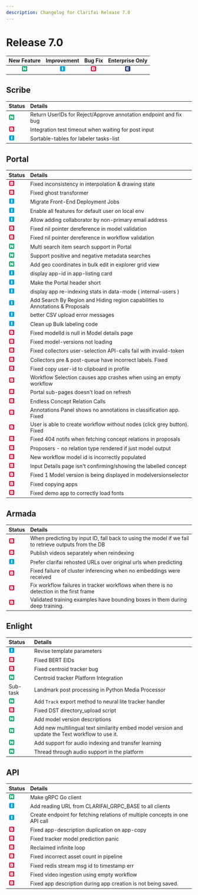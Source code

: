 ```yaml
---
description: Changelog for Clarifai Release 7.0
---
```


# Release 7.0


| New Feature | Improvement | Bug Fix | Enterprise Only |
| :---: | :---: | :---: | :---: |
| ![new-feature](../../.gitbook/assets/new_feature.jpg) | ![improvement](../../.gitbook/assets/improvement.jpg) | ![bug](../../.gitbook/assets/bug.jpg) | ![enterprise](../../.gitbook/assets/enterprise.jpg) |

## Scribe

| Status | Details |
| :--- | :--- |
| ![new-feature](../../.gitbook/assets/new_feature.jpg) | Return UserIDs for Reject/Approve annotation endpoint and fix bug |
| ![bug](../../.gitbook/assets/bug.jpg) | Integration test timeout when waiting for post input |
| ![improvement](../../.gitbook/assets/improvement.jpg) | Sortable-tables for labeler tasks-list |

## Portal

| Status | Details |
| :--- | :--- |
| ![bug](../../.gitbook/assets/bug.jpg) | Fixed inconsistency in interpolation & drawing state |
| ![bug](../../.gitbook/assets/bug.jpg) | Fixed ghost transformer |
| ![improvement](../../.gitbook/assets/improvement.jpg) | Migrate Front-End Deployment Jobs |
| ![improvement](../../.gitbook/assets/improvement.jpg) | Enable all features for default user on local env |
| ![improvement](../../.gitbook/assets/improvement.jpg) | Allow adding collaborator by non-primary email address |
| ![bug](../../.gitbook/assets/bug.jpg) | Fixed nil pointer dereference in model validation |
| ![bug](../../.gitbook/assets/bug.jpg) | Fixed nil pointer dereference in workflow validation |
| ![new-feature](../../.gitbook/assets/new_feature.jpg) | Multi search item search support in Portal |
| ![new-feature](../../.gitbook/assets/new_feature.jpg) | Support positive and negative metadata searches |
| ![new-feature](../../.gitbook/assets/new_feature.jpg) | Add geo coordinates in bulk edit in explorer grid view |
| ![improvement](../../.gitbook/assets/improvement.jpg) | display app-id in app-listing card |
| ![improvement](../../.gitbook/assets/improvement.jpg) | Make the Portal header short |
| ![improvement](../../.gitbook/assets/improvement.jpg) | display app re-indexing stats in data-mode \( internal-users \) |
| ![improvement](../../.gitbook/assets/improvement.jpg) | Add Search By Region and Hiding region capabilities to Annotations & Proposals |
| ![improvement](../../.gitbook/assets/improvement.jpg) | better CSV upload error messages |
| ![improvement](../../.gitbook/assets/improvement.jpg) | Clean up Bulk labeling code |
| ![bug](../../.gitbook/assets/bug.jpg) | Fixed modelId is null in Model details page |
| ![bug](../../.gitbook/assets/bug.jpg) | Fixed model-versions not loading |
| ![bug](../../.gitbook/assets/bug.jpg) | Fixed collectors user-selection API-calls fail with invalid-token |
| ![bug](../../.gitbook/assets/bug.jpg) | Collectors pre & post-queue have incorrect labels. Fixed |
| ![bug](../../.gitbook/assets/bug.jpg) | Fixed copy user-id to clipboard in profile |
| ![bug](../../.gitbook/assets/bug.jpg) | Workflow Selection causes app crashes when using an empty workflow |
| ![bug](../../.gitbook/assets/bug.jpg) | Portal sub-pages doesn't load on refresh |
| ![bug](../../.gitbook/assets/bug.jpg) | Endless Concept Relation Calls |
| ![bug](../../.gitbook/assets/bug.jpg) | Annotations Panel shows no annotations in classification app. Fixed |
| ![bug](../../.gitbook/assets/bug.jpg) | User is able to create workflow without nodes \(click grey button\). Fixed |
| ![bug](../../.gitbook/assets/bug.jpg) | Fixed 404 notifs when fetching concept relations in proposals |
| ![bug](../../.gitbook/assets/bug.jpg) | Proposers - no relation type rendered if just model output |
| ![bug](../../.gitbook/assets/bug.jpg) | New workflow model id is incorrectly populated |
| ![bug](../../.gitbook/assets/bug.jpg) | Input Details page isn't confirming/showing the labelled concept |
| ![bug](../../.gitbook/assets/bug.jpg) | Fixed 1 Model version is being displayed in modelversionselector |
| ![bug](../../.gitbook/assets/bug.jpg) | Fixed copying apps |
| ![bug](../../.gitbook/assets/bug.jpg) | Fixed demo app to correctly load fonts |

## Armada

| Status | Details |
| :--- | :--- |
| ![bug](../../.gitbook/assets/bug.jpg) | When predicting by input ID, fall back to using the model if we fail to retrieve outputs from the DB |
| ![bug](../../.gitbook/assets/bug.jpg) | Publish videos separately when reindexing |
| ![improvement](../../.gitbook/assets/improvement.jpg) | Prefer clarifai rehosted URLs over original urls when predicting |
| ![bug](../../.gitbook/assets/bug.jpg) | Fixed failure of cluster inferencing when no embeddings were received |
| ![bug](../../.gitbook/assets/bug.jpg) | Fix workflow failures in tracker workflows when there is no detection in the first frame |
| ![bug](../../.gitbook/assets/bug.jpg) | Validated training examples have bounding boxes in them during deep training. |

## Enlight

| Status | Details |
| :--- | :--- |
| ![improvement](../../.gitbook/assets/improvement.jpg) | Revise template parameters |
| ![bug](../../.gitbook/assets/bug.jpg) | Fixed BERT EIDs |
| ![bug](../../.gitbook/assets/bug.jpg) | Fixed centroid tracker bug |
| ![new-feature](../../.gitbook/assets/new_feature.jpg) | Centroid tracker Platform Integration |
| Sub-task | Landmark post processing in Python Media Processor |
| ![new-feature](../../.gitbook/assets/new_feature.jpg) | Add `Track` export method to neural lite tracker handler |
| ![bug](../../.gitbook/assets/bug.jpg) | Fixed DST directory\_upload script |
| ![new-feature](../../.gitbook/assets/new_feature.jpg) | Add model version descriptions |
| ![new-feature](../../.gitbook/assets/new_feature.jpg) | Add new multilingual text similarity embed model version and update the Text workflow to use it. |
| ![new-feature](../../.gitbook/assets/new_feature.jpg) | Add support for audio indexing and transfer learning |
| ![new-feature](../../.gitbook/assets/new_feature.jpg) | Thread through audio support in the platform |

## API

| Status | Details |
| :--- | :--- |
| ![new-feature](../../.gitbook/assets/new_feature.jpg) | Make gRPC Go client |
| ![improvement](../../.gitbook/assets/improvement.jpg) | Add reading URL from CLARIFAI\_GRPC\_BASE to all clients |
| ![improvement](../../.gitbook/assets/improvement.jpg) | Create endpoint for fetching relations of multiple concepts in one API call |
| ![bug](../../.gitbook/assets/bug.jpg) | Fixed app-description duplication on app-copy |
| ![bug](../../.gitbook/assets/bug.jpg) | Fixed tracker model prediction panic |
| ![bug](../../.gitbook/assets/bug.jpg) | Reclaimed infinite loop |
| ![bug](../../.gitbook/assets/bug.jpg) | Fixed incorrect asset count in pipeline |
| ![bug](../../.gitbook/assets/bug.jpg) | Fixed redis stream msg id to timestamp err |
| ![bug](../../.gitbook/assets/bug.jpg) | Fixed video ingestion using empty workflow |
| ![bug](../../.gitbook/assets/bug.jpg) | Fixed app description during app creation is not being saved. |
